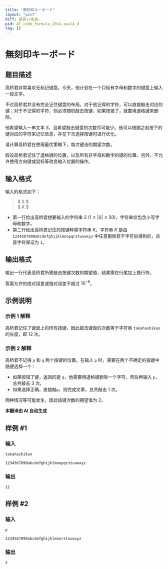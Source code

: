 ```yaml
---
title: "無刻印キーボード"
layout: "post"
diff: 提高+/省选-
pid: AT_code_formula_2014_qualA_d
tag: []
---
```


# 無刻印キーボード

## 题目描述

高桥君非常喜欢无标记键盘。今天，他计划在一个只标有字母和数字的键盘上输入一段文字。

不过高桥君并没有完全记住键盘的布局。对于他记得的字符，可以直接敲击对应的键；对于不记得的字符，则必须随机敲击按键，如果按错了，就要用退格键来删除。

他希望输入一串文本 $S$，且希望敲击键盘的次数尽可能少。他可以根据之前按下的键对应的字符来记忆信息，并在下次选择按键时进行优化。

请计算高桥君在使用最优策略下，每次键击的期望次数。

假设高桥君记住了退格键的位置，以及所有非字母和数字的键的位置。另外，不允许使用方向键或鼠标等改变输入位置的操作。

## 输入格式

输入的格式如下：

> $ S $  
> $ K $

- 第一行给出高桥君想要输入的字符串 $S\ (1 \le |S| \le 50)$，字符串仅包含小写字母和数字。
- 第二行给出高桥君记住的按键种类字符串 $K$。字符串 $K$ 是由 `1234567890abcdefghijklmnopqrstuvwxyz` 中任意删除若干字符后得到的，且首字符保证为 `1`。

## 输出格式

输出一行代表高桥君所需敲击按键次数的期望值，结果需在行尾加上换行符。

答案允许的绝对误差或相对误差不超过 $10^{-6}$。

## 示例说明

### 示例 1 解释

高桥君记住了键盘上的所有按键，因此敲击键盘的次数等于字符串 `takahashikun` 的长度，即 $12$ 次。

### 示例 2 解释

高桥君不记得 `p` 和 `q` 两个按键的位置。在输入 `p` 时，需要在两个不确定的按键中随便选择一个：
- 如果按错了键，返回的是 `q`，他需要用退格键删除一个字符，然后再输入 `p`，总共敲击 $3$ 次。
- 如果选择正确，直接敲`p`，则完成文章，总共敲击 $1$ 次。

两种情况等可能发生，因此按键次数的期望值为 $2$。

 **本翻译由 AI 自动生成**

## 样例 #1

### 输入

```
takahashikun
1234567890abcdefghijklmnopqrstuvwxyz
```

### 输出

```
12
```

## 样例 #2

### 输入

```
p
1234567890abcdefghijklmnorstuvwxyz
```

### 输出

```
2
```

